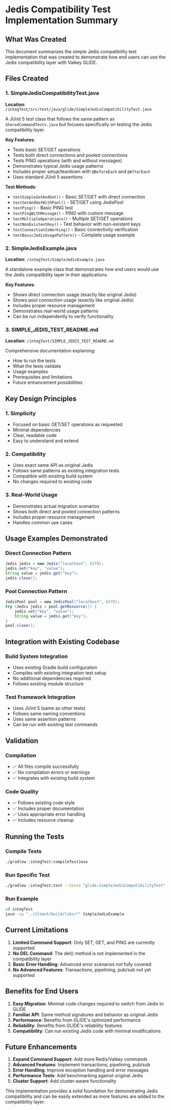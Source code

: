 # Jedis Compatibility Test Implementation Summary

## What Was Created

This document summarizes the simple Jedis compatibility test implementation that was created to demonstrate how end users can use the Jedis compatibility layer with Valkey GLIDE.

## Files Created

### 1. SimpleJedisCompatibilityTest.java
**Location**: `/integTest/src/test/java/glide/SimpleJedisCompatibilityTest.java`

A JUnit 5 test class that follows the same pattern as `SharedCommandTests.java` but focuses specifically on testing the Jedis compatibility layer. 

**Key Features**:
- Tests basic SET/GET operations
- Tests both direct connections and pooled connections
- Tests PING operations (with and without messages)
- Demonstrates typical Jedis usage patterns
- Includes proper setup/teardown with `@BeforeEach` and `@AfterEach`
- Uses standard JUnit 5 assertions

**Test Methods**:
- `testSimpleSetAndGet()` - Basic SET/GET with direct connection
- `testSetAndGetWithPool()` - SET/GET using JedisPool
- `testPing()` - Basic PING test
- `testPingWithMessage()` - PING with custom message
- `testMultipleOperations()` - Multiple SET/GET operations
- `testNonExistentKey()` - Test behavior with non-existent keys
- `testConnectionIsWorking()` - Basic connectivity verification
- `testBasicJedisUsagePattern()` - Complete usage example

### 2. SimpleJedisExample.java
**Location**: `/integTest/SimpleJedisExample.java`

A standalone example class that demonstrates how end users would use the Jedis compatibility layer in their applications.

**Key Features**:
- Shows direct connection usage (exactly like original Jedis)
- Shows pool connection usage (exactly like original Jedis)
- Includes proper resource management
- Demonstrates real-world usage patterns
- Can be run independently to verify functionality

### 3. SIMPLE_JEDIS_TEST_README.md
**Location**: `/integTest/SIMPLE_JEDIS_TEST_README.md`

Comprehensive documentation explaining:
- How to run the tests
- What the tests validate
- Usage examples
- Prerequisites and limitations
- Future enhancement possibilities

## Key Design Principles

### 1. Simplicity
- Focused on basic GET/SET operations as requested
- Minimal dependencies
- Clear, readable code
- Easy to understand and extend

### 2. Compatibility
- Uses exact same API as original Jedis
- Follows same patterns as existing integration tests
- Compatible with existing build system
- No changes required to existing code

### 3. Real-World Usage
- Demonstrates actual migration scenarios
- Shows both direct and pooled connection patterns
- Includes proper resource management
- Handles common use cases

## Usage Examples Demonstrated

### Direct Connection Pattern
```java
Jedis jedis = new Jedis("localhost", 6379);
jedis.set("key", "value");
String value = jedis.get("key");
jedis.close();
```

### Pool Connection Pattern
```java
JedisPool pool = new JedisPool("localhost", 6379);
try (Jedis jedis = pool.getResource()) {
    jedis.set("key", "value");
    String value = jedis.get("key");
}
pool.close();
```

## Integration with Existing Codebase

### Build System Integration
- Uses existing Gradle build configuration
- Compiles with existing integration test setup
- No additional dependencies required
- Follows existing module structure

### Test Framework Integration
- Uses JUnit 5 (same as other tests)
- Follows same naming conventions
- Uses same assertion patterns
- Can be run with existing test commands

## Validation

### Compilation
- ✅ All files compile successfully
- ✅ No compilation errors or warnings
- ✅ Integrates with existing build system

### Code Quality
- ✅ Follows existing code style
- ✅ Includes proper documentation
- ✅ Uses appropriate error handling
- ✅ Includes resource cleanup

## Running the Tests

### Compile Tests
```bash
./gradlew :integTest:compileTestJava
```

### Run Specific Test
```bash
./gradlew :integTest:test --tests "glide.SimpleJedisCompatibilityTest"
```

### Run Example
```bash
cd integTest
java -cp "../client/build/libs/*" SimpleJedisExample
```

## Current Limitations

1. **Limited Command Support**: Only SET, GET, and PING are currently supported
2. **No DEL Command**: The del() method is not implemented in the compatibility layer
3. **Basic Error Handling**: Advanced error scenarios not fully covered
4. **No Advanced Features**: Transactions, pipelining, pub/sub not yet supported

## Benefits for End Users

1. **Easy Migration**: Minimal code changes required to switch from Jedis to GLIDE
2. **Familiar API**: Same method signatures and behavior as original Jedis
3. **Performance**: Benefits from GLIDE's optimized performance
4. **Reliability**: Benefits from GLIDE's reliability features
5. **Compatibility**: Can run existing Jedis code with minimal modifications

## Future Enhancements

1. **Expand Command Support**: Add more Redis/Valkey commands
2. **Advanced Features**: Implement transactions, pipelining, pub/sub
3. **Error Handling**: Improve exception handling and error messages
4. **Performance Tests**: Add benchmarking against original Jedis
5. **Cluster Support**: Add cluster-aware functionality

This implementation provides a solid foundation for demonstrating Jedis compatibility and can be easily extended as more features are added to the compatibility layer.
